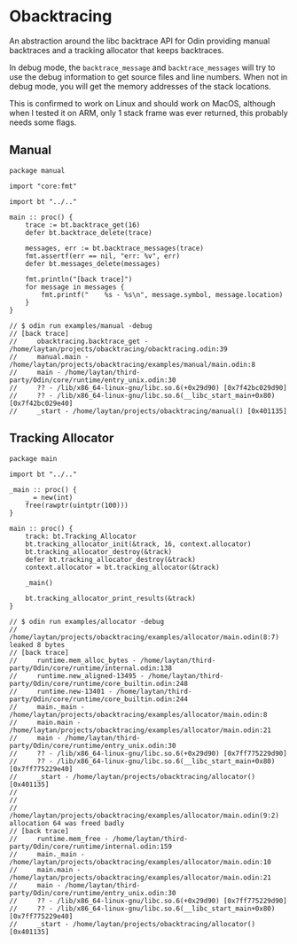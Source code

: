 # Obacktracing

An abstraction around the libc backtrace API for Odin providing manual backtraces and a tracking allocator that keeps backtraces.

In debug mode, the `backtrace_message` and `backtrace_messages` will try to use the debug information to get source files and line numbers.
When not in debug mode, you will get the memory addresses of the stack locations.

This is confirmed to work on Linux and should work on MacOS,
although when I tested it on ARM, only 1 stack frame was ever returned, this probably needs some flags.

## Manual

```odin
package manual

import "core:fmt"

import bt "../.."

main :: proc() {
	trace := bt.backtrace_get(16)
	defer bt.backtrace_delete(trace)

	messages, err := bt.backtrace_messages(trace)
	fmt.assertf(err == nil, "err: %v", err)
	defer bt.messages_delete(messages)

	fmt.println("[back trace]")
	for message in messages {
		fmt.printf("    %s - %s\n", message.symbol, message.location)
	}
}

// $ odin run examples/manual -debug
// [back trace]
//     obacktracing.backtrace_get - /home/laytan/projects/obacktracing/obacktracing.odin:39
//     manual.main - /home/laytan/projects/obacktracing/examples/manual/main.odin:8
//     main - /home/laytan/third-party/Odin/core/runtime/entry_unix.odin:30
//     ?? - /lib/x86_64-linux-gnu/libc.so.6(+0x29d90) [0x7f42bc029d90]
//     ?? - /lib/x86_64-linux-gnu/libc.so.6(__libc_start_main+0x80) [0x7f42bc029e40]
//     _start - /home/laytan/projects/obacktracing/manual() [0x401135]
```

## Tracking Allocator

```odin
package main

import bt "../.."

_main :: proc() {
	_ = new(int)
	free(rawptr(uintptr(100)))
}

main :: proc() {
	track: bt.Tracking_Allocator
	bt.tracking_allocator_init(&track, 16, context.allocator)
	bt.tracking_allocator_destroy(&track)
	defer bt.tracking_allocator_destroy(&track)
	context.allocator = bt.tracking_allocator(&track)

	_main()

	bt.tracking_allocator_print_results(&track)
}

// $ odin run examples/allocator -debug
// /home/laytan/projects/obacktracing/examples/allocator/main.odin(8:7) leaked 8 bytes
// [back trace]
//     runtime.mem_alloc_bytes - /home/laytan/third-party/Odin/core/runtime/internal.odin:138
//     runtime.new_aligned-13495 - /home/laytan/third-party/Odin/core/runtime/core_builtin.odin:248
//     runtime.new-13401 - /home/laytan/third-party/Odin/core/runtime/core_builtin.odin:244
//     main._main - /home/laytan/projects/obacktracing/examples/allocator/main.odin:8
//     main.main - /home/laytan/projects/obacktracing/examples/allocator/main.odin:21
//     main - /home/laytan/third-party/Odin/core/runtime/entry_unix.odin:30
//     ?? - /lib/x86_64-linux-gnu/libc.so.6(+0x29d90) [0x7ff775229d90]
//     ?? - /lib/x86_64-linux-gnu/libc.so.6(__libc_start_main+0x80) [0x7ff775229e40]
//     _start - /home/laytan/projects/obacktracing/allocator() [0x401135]
//
//
// /home/laytan/projects/obacktracing/examples/allocator/main.odin(9:2) allocation 64 was freed badly
// [back trace]
//     runtime.mem_free - /home/laytan/third-party/Odin/core/runtime/internal.odin:159
//     main._main - /home/laytan/projects/obacktracing/examples/allocator/main.odin:10
//     main.main - /home/laytan/projects/obacktracing/examples/allocator/main.odin:21
//     main - /home/laytan/third-party/Odin/core/runtime/entry_unix.odin:30
//     ?? - /lib/x86_64-linux-gnu/libc.so.6(+0x29d90) [0x7ff775229d90]
//     ?? - /lib/x86_64-linux-gnu/libc.so.6(__libc_start_main+0x80) [0x7ff775229e40]
//     _start - /home/laytan/projects/obacktracing/allocator() [0x401135]
```
